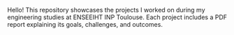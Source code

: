 Hello! This repository showcases the projects I worked on during my engineering studies at ENSEEIHT INP Toulouse. Each project includes a PDF report explaining its goals, challenges, and outcomes.

